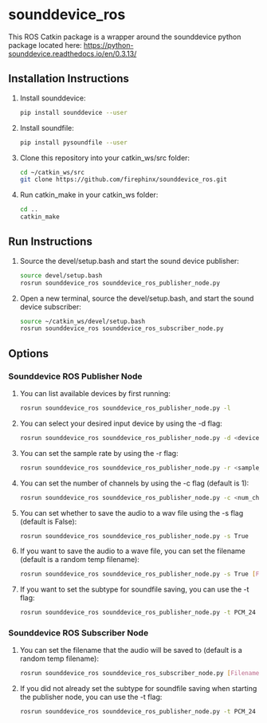 # sounddevice_ros

This ROS Catkin package is a wrapper around the sounddevice python package located here: https://python-sounddevice.readthedocs.io/en/0.3.13/

## Installation Instructions

1. Install sounddevice:
    ```bash
    pip install sounddevice --user
    ```
2. Install soundfile:
    ```bash
    pip install pysoundfile --user
    ```
3. Clone this repository into your catkin_ws/src folder:
    ```bash
    cd ~/catkin_ws/src
    git clone https://github.com/firephinx/sounddevice_ros.git
    ```
4. Run catkin_make in your catkin_ws folder:
    ```bash
    cd ..
    catkin_make
    ```

## Run Instructions

1. Source the devel/setup.bash and start the sound device publisher:
    ```bash
    source devel/setup.bash
    rosrun sounddevice_ros sounddevice_ros_publisher_node.py
    ```
2. Open a new terminal, source the devel/setup.bash, and start the sound device subscriber:
    ```bash
    source ~/catkin_ws/devel/setup.bash
    rosrun sounddevice_ros sounddevice_ros_subscriber_node.py
    ```

## Options

### Sounddevice ROS Publisher Node

1. You can list available devices by first running:
    ```bash
    rosrun sounddevice_ros sounddevice_ros_publisher_node.py -l
    ```
2. You can select your desired input device by using the -d flag:
    ```bash
    rosrun sounddevice_ros sounddevice_ros_publisher_node.py -d <device id or substring>
    ```
3. You can set the sample rate by using the -r flag:
    ```bash
    rosrun sounddevice_ros sounddevice_ros_publisher_node.py -r <sample_rate>
    ```
4. You can set the number of channels by using the -c flag (default is 1):
    ```bash
    rosrun sounddevice_ros sounddevice_ros_publisher_node.py -c <num_channels>
    ```
5. You can set whether to save the audio to a wav file using the -s flag (default is False):
    ```bash
    rosrun sounddevice_ros sounddevice_ros_publisher_node.py -s True
    ```
6. If you want to save the audio to a wave file, you can set the filename (default is a random temp filename):
    ```bash
    rosrun sounddevice_ros sounddevice_ros_publisher_node.py -s True [Filename]
    ```
7. If you want to set the subtype for soundfile saving, you can use the -t flag:
    ```bash
    rosrun sounddevice_ros sounddevice_ros_publisher_node.py -t PCM_24
    ```

### Sounddevice ROS Subscriber Node

1. You can set the filename that the audio will be saved to (default is a random temp filename):
    ```bash
    rosrun sounddevice_ros sounddevice_ros_subscriber_node.py [Filename]
    ```
2. If you did not already set the subtype for soundfile saving when starting the publisher node, you can use the -t flag:
    ```bash
    rosrun sounddevice_ros sounddevice_ros_publisher_node.py -t PCM_24
    ```